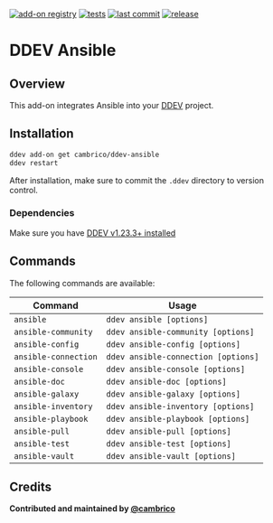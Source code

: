 [![add-on registry](https://img.shields.io/badge/DDEV-Add--on_Registry-blue)](https://addons.ddev.com)
[![tests](https://github.com/ddev/ddev-ansible/actions/workflows/tests.yml/badge.svg?branch=main)](https://github.com/ddev/ddev-ansible/actions/workflows/tests.yml?query=branch%3Amain)
[![last commit](https://img.shields.io/github/last-commit/ddev/ddev-ansible)](https://github.com/ddev/ddev-ansible/commits)
[![release](https://img.shields.io/github/v/release/ddev/ddev-ansible)](https://github.com/ddev/ddev-ansible/releases/latest)

# DDEV Ansible

## Overview

This add-on integrates Ansible into your [DDEV](https://ddev.com/) project.

## Installation

```bash
ddev add-on get cambrico/ddev-ansible
ddev restart
```

After installation, make sure to commit the `.ddev` directory to version control.

### Dependencies
Make sure you have [DDEV v1.23.3+ installed](https://ddev.readthedocs.io/en/latest/users/install/ddev-installation/)

## Commands

The following commands are available:

| Command              | Usage                               |
|----------------------|-------------------------------------|
| `ansible`            | `ddev ansible [options]`            |
| `ansible-community`  | `ddev ansible-community [options]`  |
| `ansible-config`     | `ddev ansible-config [options]`     |
| `ansible-connection` | `ddev ansible-connection [options]` |
| `ansible-console`    | `ddev ansible-console [options]`    |
| `ansible-doc`        | `ddev ansible-doc [options]`        |
| `ansible-galaxy`     | `ddev ansible-galaxy [options]`     |
| `ansible-inventory`  | `ddev ansible-inventory [options]`  |
| `ansible-playbook`   | `ddev ansible-playbook [options]`   |
| `ansible-pull`       | `ddev ansible-pull [options]`       |
| `ansible-test`       | `ddev ansible-test [options]`       |
| `ansible-vault`      | `ddev ansible-vault [options]`      |

## Credits

**Contributed and maintained by [@cambrico](https://github.com/cambrico)**
